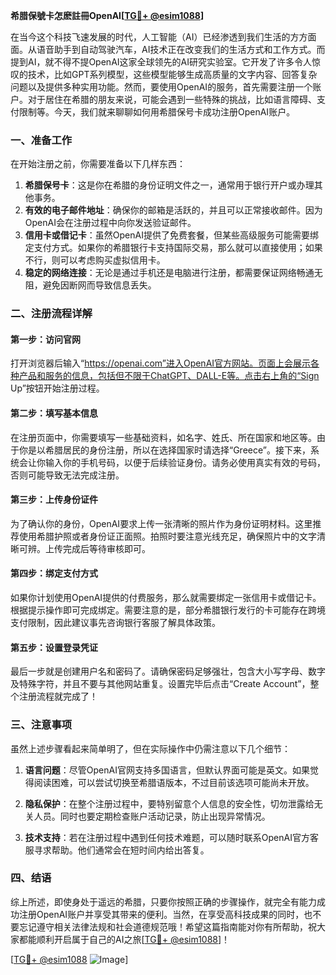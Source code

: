 **希腊保號卡怎麽註冊OpenAI[[TG💪+ @esim1088](https://t.me/s/esim1088)]**

在当今这个科技飞速发展的时代，人工智能（AI）已经渗透到我们生活的方方面面。从语音助手到自动驾驶汽车，AI技术正在改变我们的生活方式和工作方式。而提到AI，就不得不提OpenAI这家全球领先的AI研究实验室。它开发了许多令人惊叹的技术，比如GPT系列模型，这些模型能够生成高质量的文字内容、回答复杂问题以及提供多种实用功能。然而，要使用OpenAI的服务，首先需要注册一个账户。对于居住在希腊的朋友来说，可能会遇到一些特殊的挑战，比如语言障碍、支付限制等。今天，我们就来聊聊如何用希腊保号卡成功注册OpenAI账户。

### 一、准备工作

在开始注册之前，你需要准备以下几样东西：

1. **希腊保号卡**：这是你在希腊的身份证明文件之一，通常用于银行开户或办理其他事务。
2. **有效的电子邮件地址**：确保你的邮箱是活跃的，并且可以正常接收邮件。因为OpenAI会在注册过程中向你发送验证邮件。
3. **信用卡或借记卡**：虽然OpenAI提供了免费套餐，但某些高级服务可能需要绑定支付方式。如果你的希腊银行卡支持国际交易，那么就可以直接使用；如果不行，则可以考虑购买虚拟信用卡。
4. **稳定的网络连接**：无论是通过手机还是电脑进行注册，都需要保证网络畅通无阻，避免因断网而导致信息丢失。

### 二、注册流程详解

#### 第一步：访问官网

打开浏览器后输入“https://openai.com”进入OpenAI官方网站。页面上会展示各种产品和服务的信息，包括但不限于ChatGPT、DALL-E等。点击右上角的“Sign Up”按钮开始注册过程。

#### 第二步：填写基本信息

在注册页面中，你需要填写一些基础资料，如名字、姓氏、所在国家和地区等。由于你是以希腊居民的身份注册，所以在选择国家时请选择“Greece”。接下来，系统会让你输入你的手机号码，以便于后续验证身份。请务必使用真实有效的号码，否则可能导致无法完成注册。

#### 第三步：上传身份证件

为了确认你的身份，OpenAI要求上传一张清晰的照片作为身份证明材料。这里推荐使用希腊护照或者身份证正面照。拍照时要注意光线充足，确保照片中的文字清晰可辨。上传完成后等待审核即可。

#### 第四步：绑定支付方式

如果你计划使用OpenAI提供的付费服务，那么就需要绑定一张信用卡或借记卡。根据提示操作即可完成绑定。需要注意的是，部分希腊银行发行的卡可能存在跨境支付限制，因此建议事先咨询银行客服了解具体政策。

#### 第五步：设置登录凭证

最后一步就是创建用户名和密码了。请确保密码足够强壮，包含大小写字母、数字及特殊字符，并且不要与其他网站重复。设置完毕后点击“Create Account”，整个注册流程就完成了！

### 三、注意事项

虽然上述步骤看起来简单明了，但在实际操作中仍需注意以下几个细节：

1. **语言问题**：尽管OpenAI官网支持多国语言，但默认界面可能是英文。如果觉得阅读困难，可以尝试切换至希腊语版本，不过目前该选项可能尚未开放。
   
2. **隐私保护**：在整个注册过程中，要特别留意个人信息的安全性，切勿泄露给无关人员。同时也要定期检查账户活动记录，防止出现异常情况。

3. **技术支持**：若在注册过程中遇到任何技术难题，可以随时联系OpenAI官方客服寻求帮助。他们通常会在短时间内给出答复。

### 四、结语

综上所述，即使身处于遥远的希腊，只要你按照正确的步骤操作，就完全有能力成功注册OpenAI账户并享受其带来的便利。当然，在享受高科技成果的同时，也不要忘记遵守相关法律法规和社会道德规范哦！希望这篇指南能对你有所帮助，祝大家都能顺利开启属于自己的AI之旅[[TG💪+ @esim1088](https://t.me/s/esim1088)]！

[[TG💪+ @esim1088](https://t.me/s/esim1088) ![Image](https://i.postimg.cc/4NQfJmqS/Snipaste-2025-05-13-00-14-12.png)]